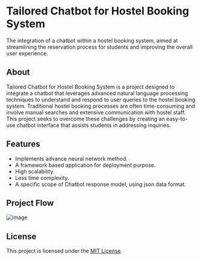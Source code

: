 # Tailored Chatbot for Hostel Booking System
The integration of a chatbot within a hostel booking system, aimed at streamlining the reservation process for students and improving the overall user experience.

## About
Tailored Chatbot for Hostel Booking System is a project designed to integrate a chatbot that leverages advanced natural language processing techniques to understand and respond to user queries to the hostel booking system. Traditional hostel booking processes are often time-consuming and involve manual searches and extensive communication with hostel staff. This project seeks to overcome these challenges by creating an easy-to-use chatbot interface that assists students in addressing inquiries.

## Features
- Implements advance neural network method.
- A framework based application for deployment purpose.
- High scalability.
- Less time complexity.
- A specific scope of Chatbot response model, using json data format.

## Project Flow
![image](https://github.com/Y-CHETHAN/Tailored-Chatbot-for-Hostel-Booking-System/assets/75234991/ccfb2ab5-ce57-4a0b-b4c7-4fde8f308638)

## License

This project is licensed under the [MIT License](LICENSE).
